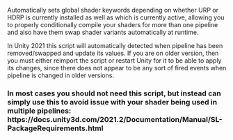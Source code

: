 Automatically sets global shader keywords depending on whether URP or HDRP is currently installed as well as which is currently active, allowing you to properly conditionally compile your shaders for more than one pipeline and also have them swap shader variants automatically at runtime.

In Unity 2021 this script will automatically detected when pipeline has been removed/swapped and update its values. If you are on older version, then you must either reimport the script or restart Unity for it to be able to apply its changes, since there does not appear to be any sort of fired events when pipeline is changed in older versions.

<h3> In most cases you should not need this script, but instead can simply use this to avoid issue with your shader being used in multiple pipelines: https://docs.unity3d.com/2021.2/Documentation/Manual/SL-PackageRequirements.html </h3>
